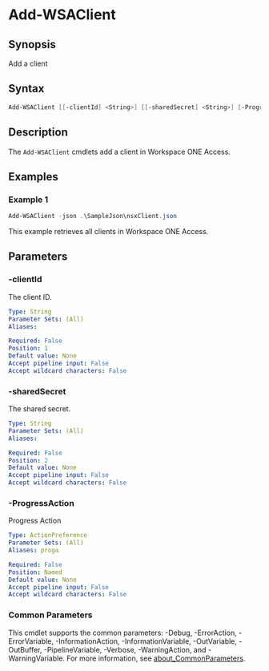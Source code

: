 # Add-WSAClient

## Synopsis

Add a client

## Syntax

```powershell
Add-WSAClient [[-clientId] <String>] [[-sharedSecret] <String>] [-ProgressAction <ActionPreference>] [<CommonParameters>]
```

## Description

The `Add-WSAClient` cmdlets add a client in Workspace ONE Access.

## Examples

### Example 1

```powershell
Add-WSAClient -json .\SampleJson\nsxClient.json
```

This example retrieves all clients in Workspace ONE Access.

## Parameters

### -clientId

The client ID.

```yaml
Type: String
Parameter Sets: (All)
Aliases:

Required: False
Position: 1
Default value: None
Accept pipeline input: False
Accept wildcard characters: False
```

### -sharedSecret

The shared secret.

```yaml
Type: String
Parameter Sets: (All)
Aliases:

Required: False
Position: 2
Default value: None
Accept pipeline input: False
Accept wildcard characters: False
```

### -ProgressAction

Progress Action

```yaml
Type: ActionPreference
Parameter Sets: (All)
Aliases: proga

Required: False
Position: Named
Default value: None
Accept pipeline input: False
Accept wildcard characters: False
```

### Common Parameters

This cmdlet supports the common parameters: -Debug, -ErrorAction, -ErrorVariable, -InformationAction, -InformationVariable, -OutVariable, -OutBuffer, -PipelineVariable, -Verbose, -WarningAction, and -WarningVariable. For more information, see [about_CommonParameters](http://go.microsoft.com/fwlink/?LinkID=113216).
